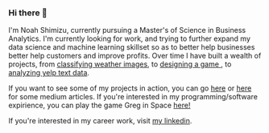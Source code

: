 ### Hi there 👋
I'm Noah Shimizu, currently pursuing a Master's of Science in Business Analytics. I'm currently looking for work, and trying to further expand my data science and machine learning skillset so as to better help businesses better help customers and improve profits. Over time I have built a wealth of projects, from <a href = https://github.com/NoahCSCS/Adversarial-Attacks-on-Weather-Dataset>classifying weather images</a>, to <a href = https://github.com/NoahCSCS/Greg-In-Space>designing a game </a>, to <a href = https://github.com/NoahCSCS/Marketing-Project>analyzing yelp text data</a>.

If you want to see some of my projects in action, you can go <a href = https://medium.com/@nicolephamnguyen/adversarial-attacks-on-weather-images-d9a6d537e274>here</a> or <a href = https://medium.com/@nicolephamnguyen/identifying-fake-jobs-5a1bdd774ca4>here</a> for some medium articles. If you're interested in my programming/software expirience, you can play the game Greg in Space <a href = https://gloriatheduck.itch.io/greg-in-space>here!</a>

If you're interested in my career work, visit <a href = https://www.linkedin.com/in/noah-shimizu/>my linkedin</a>.
